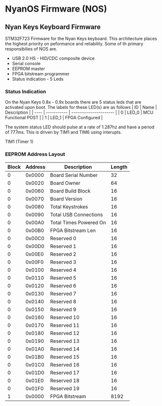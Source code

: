 # NyanOS Firmware (NOS)
## Nyan Keys Keyboard Firmware
STM32F723 Firmware for the Nyan Keys keyboard. This architecture places the highest priority on peformance and reliability.
Some of th primary responsibilies of NOS are.
 - USB 2.0 HS - HID/CDC composite device
 - Serial console
 - EEPROM master
 - FPGA bitstream programmer
 - Status indication - 5 Leds

### Status Indication
On the Nyan Keys 0.8x - 0.9x boards there are 5 status leds that are activated upon boot. The labels for these LED(s) are as follows
| ID   | Name        | Description            |
| ---- | ----------- | ---------------------- |
| 0    | LED_0       | MCU Functional POST    |
| 1    | LED_1       | FPGA Configured        |

The system status LED should pulse at a rate of 1.287hz and have a period of 777ms. This is driven by TIM1 and TIM6 using interupts.

TIM1 (Timer 1)

### EEPROM Address Layout
| Block | Address     | Description            | Length |
| ----  | ----------- | ---------------------- | ------ |
| 0     | 0x0000      | Board Serial Number    | 32     |
| 0     | 0x0020      | Board Owner            | 64     |
| 0     | 0x0060      | Board Build Block      | 16     |
| 0     | 0x0070      | Board Version          | 16     |
| 0     | 0x0080      | Total Keystrokes       | 16     |
| 0     | 0x0090      | Total USB Connections  | 16     |
| 0     | 0x00A0      | Total Times Powered On | 16     |
| 0     | 0x00B0      | FPGA Bitstream Len     | 16     |
| 0     | 0x00C0      | Reserved 0             | 16     |
| 0     | 0x00D0      | Reserved 1             | 16     |
| 0     | 0x00E0      | Reserved 2             | 16     |
| 0     | 0x00F0      | Reserved 3             | 16     |
| 0     | 0x0100      | Reserved 4             | 16     |
| 0     | 0x0110      | Reserved 5             | 16     |
| 0     | 0x0120      | Reserved 6             | 16     |
| 0     | 0x0130      | Reserved 7             | 16     |
| 0     | 0x0140      | Reserved 8             | 16     |
| 0     | 0x0150      | Reserved 9             | 16     |
| 0     | 0x0160      | Reserved 10            | 16     |
| 0     | 0x0170      | Reserved 11            | 16     |
| 0     | 0x0180      | Reserved 12            | 16     |
| 0     | 0x0190      | Reserved 13            | 16     |
| 0     | 0x01A0      | Reserved 14            | 16     |
| 0     | 0x01B0      | Reserved 15            | 16     |
| 0     | 0x01C0      | Reserved 16            | 16     |
| 0     | 0x01D0      | Reserved 17            | 16     |
| 0     | 0x01E0      | Reserved 18            | 16     |
| 0     | 0x01F0      | Reserved 19            | 16     |
| 1     | 0x0000      | FPGA Bitstream         | 8192   |

